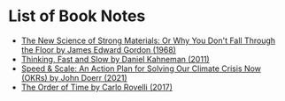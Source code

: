 # List of Book Notes

- [The New Science of Strong Materials: Or Why You Don't Fall Through the Floor by James Edward Gordon (1968)](the_new_science_of_strong_materials.md)
- [Thinking, Fast and Slow by Daniel Kahneman (2011)](thinking_fast_and_slow.md)
- [Speed & Scale: An Action Plan for Solving Our Climate Crisis Now (OKRs) by John Doerr (2021)](speed_and_scale.md)
- [The Order of Time by Carlo Rovelli (2017)](the_order_of_time.md)